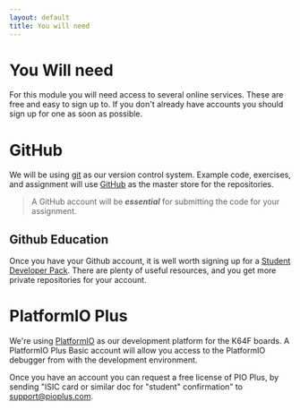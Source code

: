 ```yaml
---
layout: default
title: You will need
---
```

# You Will need

For this module you will need access to several online services.  These are free and easy to sign up to.  If you don't already have accounts you should sign up for one as soon as possible.

# GitHub
We will be using [git](https://git-scm.com/) as our version control system.  Example code, exercises, and assignment will use [GitHub](https://github.com/)
as the master store for the repositories.

> A GitHub account will be __*essential*__ for submitting the code for your assignment.

## Github Education
Once you have your Github account, it is well worth signing up for a [Student Developer Pack](https://education.github.com/pack).  There are plenty of useful resources, and you get more private repositories for your account.

# PlatformIO Plus
We're using [PlatformIO](http://platformio.org/) as our development platform for the K64F boards.  A PlatformIO Plus Basic account will allow you access to the PlatformIO debugger from with the development environment.

Once you have an account you can  request a free license of PIO Plus, by sending "ISIC card or similar doc for "student" confirmation" to [support@pioplus.com](support@pioplus.com).
